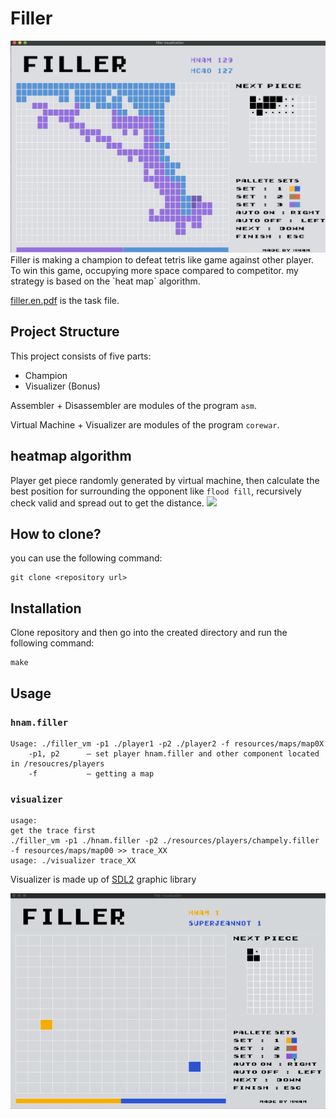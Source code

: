 # Filler

<img src="/resources/vs_hcao.png">
Filler is making a champion to defeat tetris like game against other player.
To win this game, occupying more space compared to competitor.
my strategy is based on the `heat map` algorithm.

[filler.en.pdf](/resources/filler.en.pdf) is the task file.

## Project Structure

This project consists of five parts:

* Champion
* Visualizer (Bonus)

Assembler + Disassembler are modules of the program `asm`.

Virtual Machine + Visualizer are modules of the program `corewar`.

## heatmap algorithm

Player get piece randomly generated by virtual machine, then calculate the best position for surrounding the opponent
like `flood fill`, recursively check valid and spread out to get the distance.
<img src="https://i.stack.imgur.com/iXlVH.png"/>


## How to clone?

you can use the following command:

```
git clone <repository url>
```

## Installation

Clone repository and then go into the created directory and run the following command:

```
make
```

## Usage

### `hnam.filler`

```
Usage: ./filler_vm -p1 ./player1 -p2 ./player2 -f resources/maps/map0X
    -p1, p2      — set player hnam.filler and other component located in /resoucres/players
    -f           — getting a map
```

### `visualizer`

```
usage:
get the trace first
./filler_vm -p1 ./hnam.filler -p2 ./resources/players/champely.filler -f resources/maps/map00 >> trace_XX
usage: ./visualizer trace_XX
```

Visualizer is made up of [SDL2](https://www.libsdl.org/download-2.0.php) graphic library

![Visualizer](/resources/Filler.gif)

